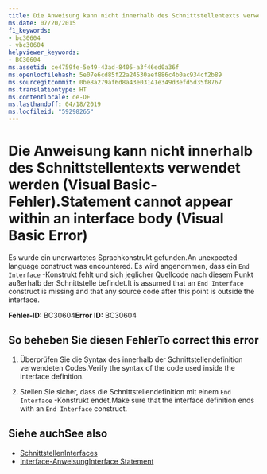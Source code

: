 ```yaml
---
title: Die Anweisung kann nicht innerhalb des Schnittstellentexts verwendet werden (Visual Basic-Fehler).
ms.date: 07/20/2015
f1_keywords:
- bc30604
- vbc30604
helpviewer_keywords:
- BC30604
ms.assetid: ce4759fe-5e49-43ad-8405-a3f46ed0a36f
ms.openlocfilehash: 5e07e6cd85f22a24530aef886c4b0ac934cf2b89
ms.sourcegitcommit: 0be8a279af6d8a43e03141e349d3efd5d35f8767
ms.translationtype: HT
ms.contentlocale: de-DE
ms.lasthandoff: 04/18/2019
ms.locfileid: "59298265"
---
```

# <a name="statement-cannot-appear-within-an-interface-body-visual-basic-error"></a><span data-ttu-id="b54fd-102">Die Anweisung kann nicht innerhalb des Schnittstellentexts verwendet werden (Visual Basic-Fehler).</span><span class="sxs-lookup"><span data-stu-id="b54fd-102">Statement cannot appear within an interface body (Visual Basic Error)</span></span>
<span data-ttu-id="b54fd-103">Es wurde ein unerwartetes Sprachkonstrukt gefunden.</span><span class="sxs-lookup"><span data-stu-id="b54fd-103">An unexpected language construct was encountered.</span></span> <span data-ttu-id="b54fd-104">Es wird angenommen, dass ein `End Interface` -Konstrukt fehlt und sich jeglicher Quellcode nach diesem Punkt außerhalb der Schnittstelle befindet.</span><span class="sxs-lookup"><span data-stu-id="b54fd-104">It is assumed that an `End Interface` construct is missing and that any source code after this point is outside the interface.</span></span>  
  
 <span data-ttu-id="b54fd-105">**Fehler-ID:** BC30604</span><span class="sxs-lookup"><span data-stu-id="b54fd-105">**Error ID:** BC30604</span></span>  
  
## <a name="to-correct-this-error"></a><span data-ttu-id="b54fd-106">So beheben Sie diesen Fehler</span><span class="sxs-lookup"><span data-stu-id="b54fd-106">To correct this error</span></span>  
  
1. <span data-ttu-id="b54fd-107">Überprüfen Sie die Syntax des innerhalb der Schnittstellendefinition verwendeten Codes.</span><span class="sxs-lookup"><span data-stu-id="b54fd-107">Verify the syntax of the code used inside the interface definition.</span></span>  
  
2. <span data-ttu-id="b54fd-108">Stellen Sie sicher, dass die Schnittstellendefinition mit einem `End Interface` -Konstrukt endet.</span><span class="sxs-lookup"><span data-stu-id="b54fd-108">Make sure that the interface definition ends with an `End Interface` construct.</span></span>  
  
## <a name="see-also"></a><span data-ttu-id="b54fd-109">Siehe auch</span><span class="sxs-lookup"><span data-stu-id="b54fd-109">See also</span></span>

- [<span data-ttu-id="b54fd-110">Schnittstellen</span><span class="sxs-lookup"><span data-stu-id="b54fd-110">Interfaces</span></span>](../../visual-basic/programming-guide/language-features/interfaces/index.md)
- [<span data-ttu-id="b54fd-111">Interface-Anweisung</span><span class="sxs-lookup"><span data-stu-id="b54fd-111">Interface Statement</span></span>](../../visual-basic/language-reference/statements/interface-statement.md)
